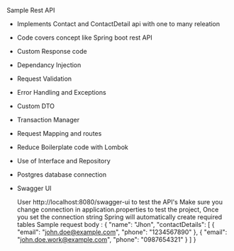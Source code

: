 Sample Rest API 
- Implements Contact and ContactDetail api with one to many releation
- Code covers concept like Spring boot rest API
- Custom Response code
- Dependancy Injection
- Request Validation
- Error Handling and Exceptions
- Custom DTO
- Transaction Manager
- Request Mapping and routes
- Reduce Boilerplate code with Lombok
- Use of Interface and Repository
- Postgres database connection
- Swagger UI

  User http://localhost:8080/swagger-ui to test the API's
  Make sure you change connection in application.properties to test the project, Once you set the connection string Spring will automatically create required tables
  Sample request body :
  {
    "name": "Jhon",
    "contactDetails": [
        {
            "email": "john.doe@example.com",
            "phone": "1234567890"
        },
        {
            "email": "john.doe.work@example.com",
            "phone": "0987654321"
        }
    ]
}
